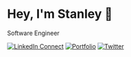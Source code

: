 # Hey, I'm Stanley 👋
Software Engineer

[![LinkedIn Connect](https://img.shields.io/badge/%20-LinkedIn-black?color=222244&labelColor=000000&logo=linkedin&logoColor=f5f7fe)](https://www.linkedin.com/in/iamstanlee/)
[![Portfolio](https://img.shields.io/badge/%20-Portfolio-black?color=222244&labelColor=000000&logo=webflow&logoColor=f5f7fe)](https://stanlee.dev)
[![Twitter](https://img.shields.io/badge/%20-Twitter-black?color=222244&labelColor=000000&logo=twitter&logoColor=f5f7fe)](https://twitter.com/iamstanlee_)
